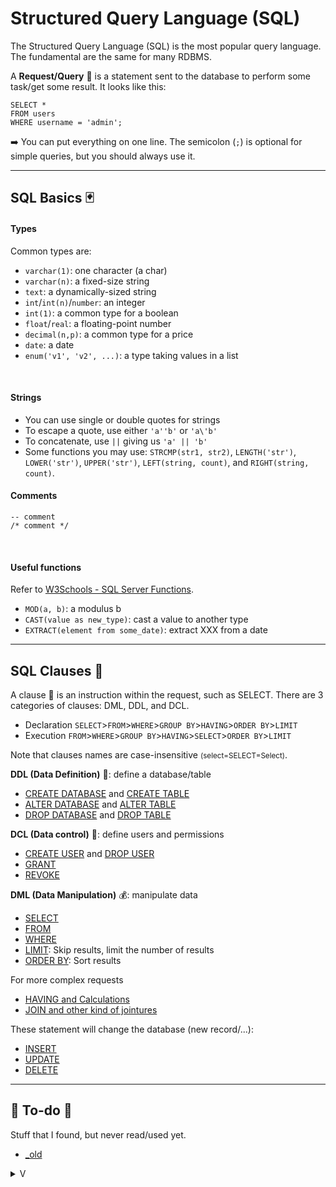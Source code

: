 # Structured Query Language (SQL)

<div class="row row-cols-md-2"><div>

The Structured Query Language (SQL) is the most popular query language. The fundamental are the same for many RDBMS.

A **Request/Query** 👮 is a statement sent to the database to perform some task/get some result. It looks like this:

```sql!
SELECT *
FROM users
WHERE username = 'admin';
```

➡️ You can put everything on one line. The semicolon (`;`) is optional for simple queries, but you should always use it.
</div><div>
</div></div>

<hr class="sep-both">

## SQL Basics 🃏

<div class="row row-cols-md-2"><div>

#### Types

Common types are:

* `varchar(1)`: one character (a char)
* `varchar(n)`: a fixed-size string
* `text`: a dynamically-sized string
* `int`/`int(n)`/`number`: an integer
* `int(1)`: a common type for a boolean
* `float`/`real`: a floating-point number
* `decimal(n,p)`: a common type for a price
* `date`: a date
* `enum('v1', 'v2', ...)`: a type taking values in a list

<br>

#### Strings

* You can use single or double quotes for strings
* To escape a quote, use either `'a''b'` or `'a\'b'`
* To concatenate, use `||` giving us `'a' || 'b'`
* Some functions you may use: `STRCMP(str1, str2)`, `LENGTH('str')`, `LOWER('str')`, `UPPER('str')`, `LEFT(string, count)`, and `RIGHT(string, count)`.

</div><div>

#### Comments

```sql!
-- comment
/* comment */
```

<br>

#### Useful functions

Refer to [W3Schools - SQL Server Functions](https://www.w3schools.com/SQL/sql_ref_sqlserver.asp).

* `MOD(a, b)`: a modulus b
* `CAST(value as new_type)`: cast a value to another type
* `EXTRACT(element from some_date)`: extract XXX from a date
</div></div>

<hr class="sep-both">

## SQL Clauses 👷

<div class="row row-cols-md-2"><div>

A clause 👷 is an instruction within the request, such as SELECT. There are 3 categories of clauses: DML, DDL, and DCL.

* Declaration `SELECT`>`FROM`>`WHERE`>`GROUP BY`>`HAVING`>`ORDER BY`>`LIMIT`
* Execution `FROM`>`WHERE`>`GROUP BY`>`HAVING`>`SELECT`>`ORDER BY`>`LIMIT`

Note that clauses names are case-insensitive <small>(select=SELECT=Select)</small>.

**DDL (Data Definition)** 💼: define a database/table

* [CREATE DATABASE](clauses/create.md) and [CREATE TABLE](clauses/create.md)
* [ALTER DATABASE](clauses/alter.md) and [ALTER TABLE](clauses/alter.md)
* [DROP DATABASE](clauses/drop.md) and [DROP TABLE](clauses/drop.md)

**DCL (Data control)** 🔐: define users and permissions

* [CREATE USER](clauses/create.md) and [DROP USER](clauses/drop.md)
* [GRANT](clauses/grant.md)
* [REVOKE](clauses/revoke.md)
</div><div>

**DML (Data Manipulation)** 💰: manipulate data

* [SELECT](clauses/select.md)
* [FROM](clauses/from.md)
* [WHERE](clauses/where.md)
* [LIMIT](clauses/limit.md): Skip results, limit the number of results
* [ORDER BY](clauses/order_by.md): Sort results

For more complex requests

* [HAVING and Calculations]()
* [JOIN and other kind of jointures]()

These statement will change the database (new record/...):

* [INSERT](clauses/insert.md)
* [UPDATE](clauses/update.md)
* [DELETE](clauses/delete.md)
</div></div>

<hr class="sep-both">

## 👻 To-do 👻

Stuff that I found, but never read/used yet.

<div class="row row-cols-md-2"><div>

* [_old](_old.md)
</div><div>

<details class="details-n">
<summary>V</summary>

A **schema** 🗃️ is a sort of namespace in which there are tables, and other related stuff. See the table `INFORMATION_SCHEMA` <small>(TABLES, USERS, COLUMNS/DOMAINS, CHECK_CONSTRAINTS)</small>.

➡️ You may have to use `schema_name.table_name` in your requests.

A **domain** 🌍 refer to the values that an attribute can take. This is determined by the type, and the constraints on it.
</details>
</div></div>